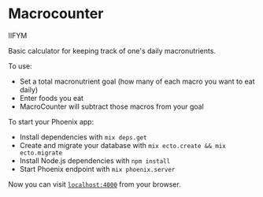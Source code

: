 # Macrocounter

IIFYM

Basic calculator for keeping track of one's daily macronutrients.

To use:

  * Set a total macronutrient goal (how many of each macro you want to eat daily)
  * Enter foods you eat
  * MacroCounter will subtract those macros from your goal

To start your Phoenix app:

  * Install dependencies with `mix deps.get`
  * Create and migrate your database with `mix ecto.create && mix ecto.migrate`
  * Install Node.js dependencies with `npm install`
  * Start Phoenix endpoint with `mix phoenix.server`

Now you can visit [`localhost:4000`](http://localhost:4000) from your browser.

